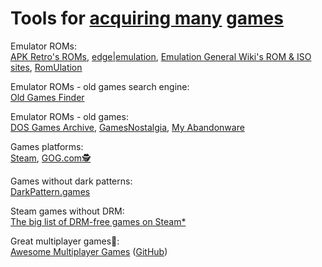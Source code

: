
# Tools for [acquiring many](https://notageni.us/information/) [games](https://entertaining.space/)

Emulator ROMs:  
[APK Retro's ROMs](https://apkretro.com/roms/),
[edge|emulation](https://edgeemu.net/),
[Emulation General Wiki's ROM & ISO sites](https://emulation.gametechwiki.com/index.php/ROM_%26_ISO_sites),
[RomUlation](https://www.romulation.org/)

Emulator ROMs - old games search engine:  
[Old Games Finder](http://www.oldgamesfinder.com/)

Emulator ROMs - old games:  
[DOS Games Archive](https://www.dosgamesarchive.com/),
[GamesNostalgia](https://gamesnostalgia.com/),
[My Abandonware](https://www.myabandonware.com/)

Games platforms:  
[Steam](https://store.steampowered.com/),
[GOG.com🕵️](https://www.gog.com/)

Games without dark patterns:  
[DarkPattern.games](https://www.darkpattern.games/)

Steam games without DRM:  
[The big list of DRM-free games on Steam*](https://www.pcgamingwiki.com/wiki/The_big_list_of_DRM-free_games_on_Steam)

Great multiplayer games🤝:  
[Awesome Multiplayer Games](https://multiplayer.page/) ([GitHub](https://github.com/herrherrmann/awesome-multiplayer-games))
